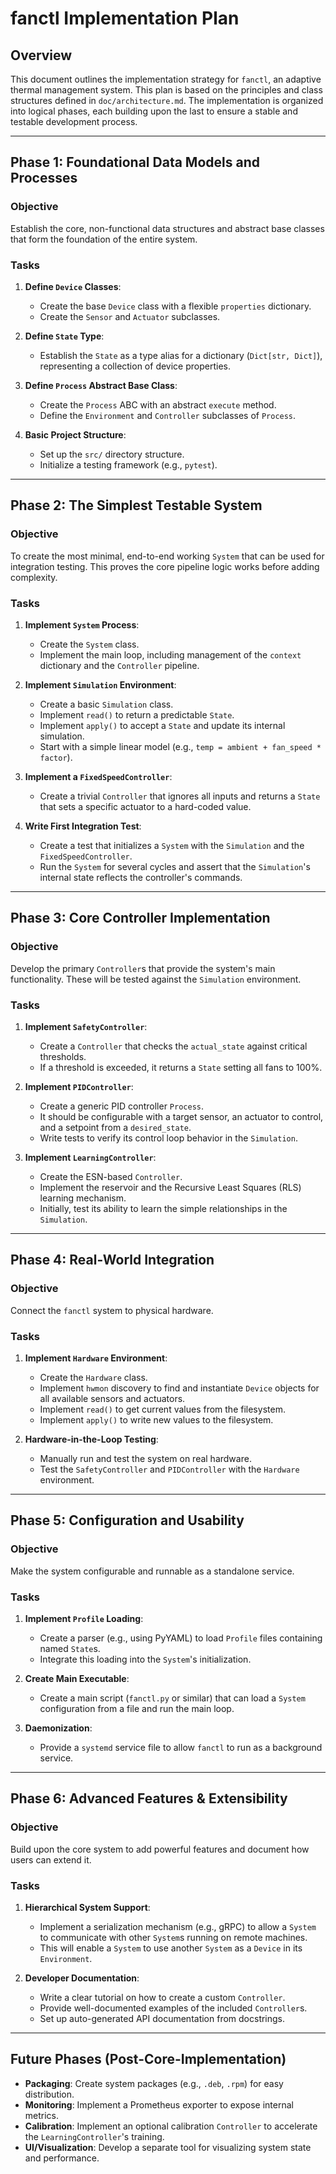 # fanctl Implementation Plan

## Overview

This document outlines the implementation strategy for `fanctl`, an adaptive thermal management system. This plan is based on the principles and class structures defined in `doc/architecture.md`. The implementation is organized into logical phases, each building upon the last to ensure a stable and testable development process.

---

## Phase 1: Foundational Data Models and Processes

### Objective
Establish the core, non-functional data structures and abstract base classes that form the foundation of the entire system.

### Tasks
1.  **Define `Device` Classes**:
    -   Create the base `Device` class with a flexible `properties` dictionary.
    -   Create the `Sensor` and `Actuator` subclasses.

2.  **Define `State` Type**:
    -   Establish the `State` as a type alias for a dictionary (`Dict[str, Dict]`), representing a collection of device properties.

3.  **Define `Process` Abstract Base Class**:
    -   Create the `Process` ABC with an abstract `execute` method.
    -   Define the `Environment` and `Controller` subclasses of `Process`.

4.  **Basic Project Structure**:
    -   Set up the `src/` directory structure.
    -   Initialize a testing framework (e.g., `pytest`).

---

## Phase 2: The Simplest Testable System

### Objective
To create the most minimal, end-to-end working `System` that can be used for integration testing. This proves the core pipeline logic works before adding complexity.

### Tasks
1.  **Implement `System` Process**:
    -   Create the `System` class.
    -   Implement the main loop, including management of the `context` dictionary and the `Controller` pipeline.

2.  **Implement `Simulation` Environment**:
    -   Create a basic `Simulation` class.
    -   Implement `read()` to return a predictable `State`.
    -   Implement `apply()` to accept a `State` and update its internal simulation.
    -   Start with a simple linear model (e.g., `temp = ambient + fan_speed * factor`).

3.  **Implement a `FixedSpeedController`**:
    -   Create a trivial `Controller` that ignores all inputs and returns a `State` that sets a specific actuator to a hard-coded value.

4.  **Write First Integration Test**:
    -   Create a test that initializes a `System` with the `Simulation` and the `FixedSpeedController`.
    -   Run the `System` for several cycles and assert that the `Simulation`'s internal state reflects the controller's commands.

---

## Phase 3: Core Controller Implementation

### Objective
Develop the primary `Controller`s that provide the system's main functionality. These will be tested against the `Simulation` environment.

### Tasks
1.  **Implement `SafetyController`**:
    -   Create a `Controller` that checks the `actual_state` against critical thresholds.
    -   If a threshold is exceeded, it returns a `State` setting all fans to 100%.

2.  **Implement `PIDController`**:
    -   Create a generic PID controller `Process`.
    -   It should be configurable with a target sensor, an actuator to control, and a setpoint from a `desired_state`.
    -   Write tests to verify its control loop behavior in the `Simulation`.

3.  **Implement `LearningController`**:
    -   Create the ESN-based `Controller`.
    -   Implement the reservoir and the Recursive Least Squares (RLS) learning mechanism.
    -   Initially, test its ability to learn the simple relationships in the `Simulation`.

---

## Phase 4: Real-World Integration

### Objective
Connect the `fanctl` system to physical hardware.

### Tasks
1.  **Implement `Hardware` Environment**:
    -   Create the `Hardware` class.
    -   Implement `hwmon` discovery to find and instantiate `Device` objects for all available sensors and actuators.
    -   Implement `read()` to get current values from the filesystem.
    -   Implement `apply()` to write new values to the filesystem.

2.  **Hardware-in-the-Loop Testing**:
    -   Manually run and test the system on real hardware.
    -   Test the `SafetyController` and `PIDController` with the `Hardware` environment.

---

## Phase 5: Configuration and Usability

### Objective
Make the system configurable and runnable as a standalone service.

### Tasks
1.  **Implement `Profile` Loading**:
    -   Create a parser (e.g., using PyYAML) to load `Profile` files containing named `State`s.
    -   Integrate this loading into the `System`'s initialization.

2.  **Create Main Executable**:
    -   Create a main script (`fanctl.py` or similar) that can load a `System` configuration from a file and run the main loop.

3.  **Daemonization**:
    -   Provide a `systemd` service file to allow `fanctl` to run as a background service.

---

## Phase 6: Advanced Features & Extensibility

### Objective
Build upon the core system to add powerful features and document how users can extend it.

### Tasks
1.  **Hierarchical System Support**:
    -   Implement a serialization mechanism (e.g., gRPC) to allow a `System` to communicate with other `System`s running on remote machines.
    -   This will enable a `System` to use another `System` as a `Device` in its `Environment`.

2.  **Developer Documentation**:
    -   Write a clear tutorial on how to create a custom `Controller`.
    -   Provide well-documented examples of the included `Controller`s.
    -   Set up auto-generated API documentation from docstrings.

---

## Future Phases (Post-Core-Implementation)

-   **Packaging**: Create system packages (e.g., `.deb`, `.rpm`) for easy distribution.
-   **Monitoring**: Implement a Prometheus exporter to expose internal metrics.
-   **Calibration**: Implement an optional calibration `Controller` to accelerate the `LearningController`'s training.
-   **UI/Visualization**: Develop a separate tool for visualizing system state and performance.
